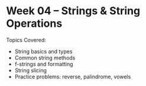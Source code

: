 # Week 04 – Strings & String Operations

Topics Covered:
- String basics and types
- Common string methods
- f-strings and formatting
- String slicing
- Practice problems: reverse, palindrome, vowels

